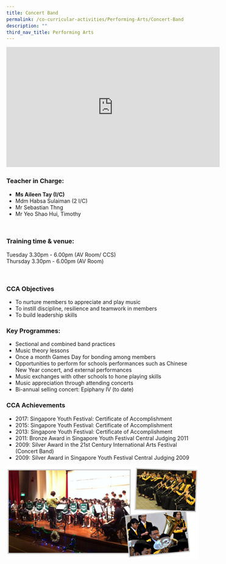 ```yaml
---
title: Concert Band
permalink: /co-curricular-activities/Performing-Arts/Concert-Band
description: ""
third_nav_title: Performing Arts
---
```

<iframe width="560" height="315" src="https://www.youtube.com/embed/ThXLTMav09E" title="YouTube video player" frameborder="0" allow="accelerometer; autoplay; clipboard-write; encrypted-media; gyroscope; picture-in-picture" allowfullscreen></iframe> 

### Teacher in Charge:

  

*   **Ms Aileen Tay (I/C)**
*   Mdm Habsa Sulaiman (2 I/C)
*   Mr Sebastian Thng
*   Mr Yeo Shao Hui, Timothy

 

### Training time & venue:

Tuesday 3.30pm - 6.00pm (AV Room/ CCS)  
Thursday 3.30pm - 6.00pm (AV Room)

 

### CCA Objectives

  

*   To nurture members to appreciate and play music
*   To instill discipline, resilience and teamwork in members
*   To build leadership skills

###   Key Programmes:

  

*   Sectional and combined band practices
*   Music theory lessons
*   Once a month Games Day for bonding among members
*   Opportunities to perform for schools performances such as Chinese New Year concert, and external performances
*   Music exchanges with other schools to hone playing skills
*   Music appreciation through attending concerts
*   Bi-annual selling concert: Epiphany IV (to date)

###   CCA Achievements

  
*   2017: Singapore Youth Festival: Certificate of Accomplishment
*   2015: Singapore Youth Festival: Certificate of Accomplishment
*   2013: Singapore Youth Festival: Certificate of Accomplishment
*   2011: Bronze Award in Singapore Youth Festival Central Judging 2011
*   2009: Silver Award in the 21st Century International Arts Festival (Concert Band)
*   2009: Silver Award in Singapore Youth Festival Central Judging 2009

![](/images/4-3.png)